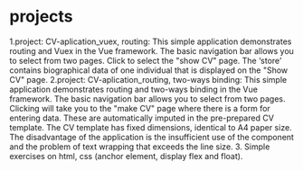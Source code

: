 # projects
1.project: CV-aplication_vuex, routing: This simple application demonstrates routing and Vuex in the Vue framework. The basic navigation bar allows you to select from two pages. Click to select the "show CV" page. The ‘store’ contains biographical data of one individual that is displayed on the "Show CV" page.
2.project: CV-aplication_routing, two-ways binding: This simple application demonstrates routing and two-ways binding in the Vue framework. The basic navigation bar allows you to select from two pages. Clicking will take you to the "make CV" page where there is a form for entering data. These are automatically imputed in the pre-prepared CV template. The CV template has fixed dimensions, identical to A4 paper size. The disadvantage of the application is the insufficient use of the component and the problem of text wrapping that exceeds the line size.
3. Simple exercises on html, css (anchor element, display flex and float).
